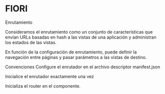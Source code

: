 # FIORI
Enrutamiento


Consideramos el enrutamiento como un conjunto de características que envían URLs basadas en hash a las vistas de una aplicación y administran los estados de las vistas.

En función de la configuración de enrutamiento, puede definir la navegación entre páginas y pasar parámetros a las vistas de destino.


Convenciones
Configure el enrutador en el archivo descriptor manifest.json

Inicialice el enrutador exactamente una vez

Inicializa el router en el componente.
